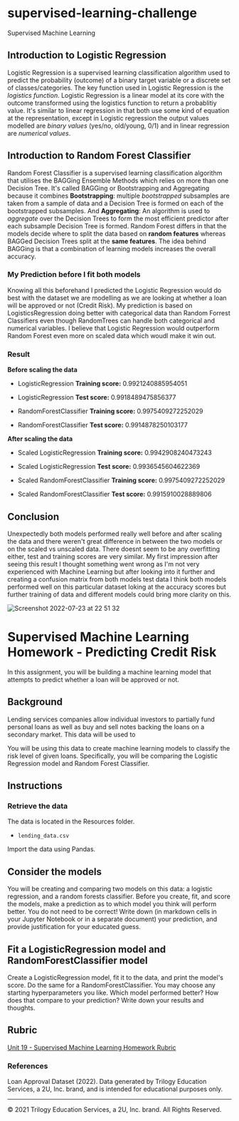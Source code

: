 # supervised-learning-challenge
Supervised Machine Learning

## Introduction to Logistic Regression
Logistic Regression is a supervised learning classification algorithm used to predict the probability (outcome) of a binary target variable or a discrete set of classes/categories. The key function used in Logistic Regression is the *logistics function*. Logistic Regression is a linear model at its core with the outcome transformed using the logistics function to return a probablitiy value. It's similar to linear regression in that both use some kind of equation at the representation, except in Logistic regression the output values modelled are *binary values* (yes/no, old/young, 0/1) and in linear regression are *numerical values*. 

## Introduction to Random Forest Classifier
Random Forest Classifier is a supervised learning classification algorithm that utilises the BAGGing Ensemble Methods which relies on more than one Decision Tree. It's called  BAGGing or Bootstrapping and Aggregating because it combines **Bootstrapping**: multiple *bootstrapped* subsamples are taken from a sample of data and a Decision Tree is formed on each of the bootstrapped subsamples. 
And **Aggregating**: An algorithm is used to *aggregate* over the Decision Trees to form the most efficient predictor after each subsample Decision Tree is formed. Random Forest differs in that the models decide where to split the data based on **random features** whereas BAGGed Decision Trees split at the **same features**. The idea behind BAGGing is that a combination of learning models increases the overall accuracy.



### **My Prediction before I fit both models**

Knowing all this beforehand I predicted the Logistic Regression would do best with the dataset we are modelling as we are looking at whether a loan will be approved or not (Credit Risk). My prediction is based on LogisticsRegression doing better with categorical data than Random Forrest Classifiers even though RandomTrees can handle both categorical and numerical variables. I believe that Logistic Regression would outperform Random Forest even more on scaled data which woudl make it win out.

### Result
**Before scaling the data**

- LogisticRegression **Training score:**  0.9921240885954051

- LogisticRegression **Test score:**  0.9918489475856377

- RandomForestClassifier **Training score:**  0.9975409272252029

- RandomForestClassifier **Test score:**  0.9914878250103177

**After scaling the data**

- Scaled LogisticRegression **Training score:**  0.9942908240473243

- Scaled LogisticRegression **Test score:**  0.9936545604622369

- Scaled RandomForestClassifier **Training score:**  0.9975409272252029

- Scaled RandomForestClassifier **Test score:**  0.9915910028889806


## Conclusion

Unexpectedly both models performed really well before and after scaling the data and there weren't great difference in between the two models or on the scaled vs unscaled data. There doesnt seem to be any overfitting either, test and training scores are very similar. My first impression after seeing this result I thought something went wrong as I'm not very experienced with Machine Learning but after looking into it further and creating a confusion matrix from both models test data I think both models performed well on this particular dataset loking at the accuracy scores but further training of data and different models could bring more clarity on this.

![Screenshot 2022-07-23 at 22 51 32](https://user-images.githubusercontent.com/67019030/180623978-e27e6bcf-438d-4569-98cc-0537bb887c71.png)


# Supervised Machine Learning Homework - Predicting Credit Risk

In this assignment, you will be building a machine learning model that attempts to predict whether a loan will be approved or not. 

## Background

Lending services companies allow individual investors to partially fund personal loans as well as buy and sell notes backing the loans on a secondary market. This data will be used to 

You will be using this data to create machine learning models to classify the risk level of given loans. Specifically, you will be comparing the Logistic Regression model and Random Forest Classifier.

## Instructions

### Retrieve the data

The data is located in the Resources folder.

* `lending_data.csv`

Import the data using Pandas.

## Consider the models

You will be creating and comparing two models on this data: a logistic regression, and a random forests classifier. Before you create, fit, and score the models, make a prediction as to which model you think will perform better. You do not need to be correct! Write down (in markdown cells in your Jupyter Notebook or in a separate document) your prediction, and provide justification for your educated guess.

## Fit a LogisticRegression model and RandomForestClassifier model

Create a LogisticRegression model, fit it to the data, and print the model's score. Do the same for a RandomForestClassifier. You may choose any starting hyperparameters you like. Which model performed better? How does that compare to your prediction? Write down your results and thoughts.

## Rubric

[Unit 19 - Supervised Machine Learning Homework Rubric](https://docs.google.com/document/d/1eZcQul7s2gy6h9flygyPdajSPUtqOQUuGL1XXcuX6p4/edit?usp=sharing)

### References

Loan Approval Dataset (2022). Data generated by Trilogy Education Services, a 2U, Inc. brand, and is intended for educational purposes only.

- - -

© 2021 Trilogy Education Services, a 2U, Inc. brand. All Rights Reserved.
